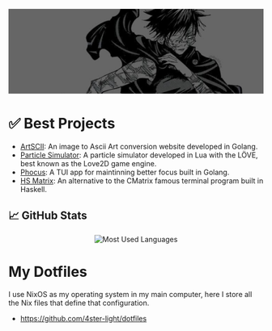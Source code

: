 ![banner](https://github.com/4ster-light/4ster-light/blob/main/banner.jpeg)

# ✅ Best Projects
- [ArtSCII](https://github.com/4ster-light/ascii-converter): An image to Ascii Art conversion website developed in Golang.
- [Particle Simulator](https://github.com/4ster-light/particle-simulator): A particle simulator developed in Lua with the LÖVE, best known as the Love2D game engine.
- [Phocus](https://github.com/4ster-light/phocus): A TUI app for maintinning better focus built in Golang.
- [HS Matrix](https://github.com/4ster-light/hsmatrix): An alternative to the CMatrix famous terminal program built in Haskell.

## 📈 GitHub Stats
<div align="center">
    <img src="https://github-readme-stats.vercel.app/api/top-langs/?username=4ster-light&layout=compact&card_width=600&hide_border=true&theme=dark" alt="Most Used Languages" />
</div>

# My Dotfiles
I use NixOS as my operating system in my main computer, here I store all the Nix files that define that configuration.
- https://github.com/4ster-light/dotfiles
